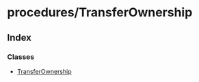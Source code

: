 # procedures/TransferOwnership

## Index

### Classes

* [TransferOwnership](../classes/_procedures_transferownership_.transferownership.md)

